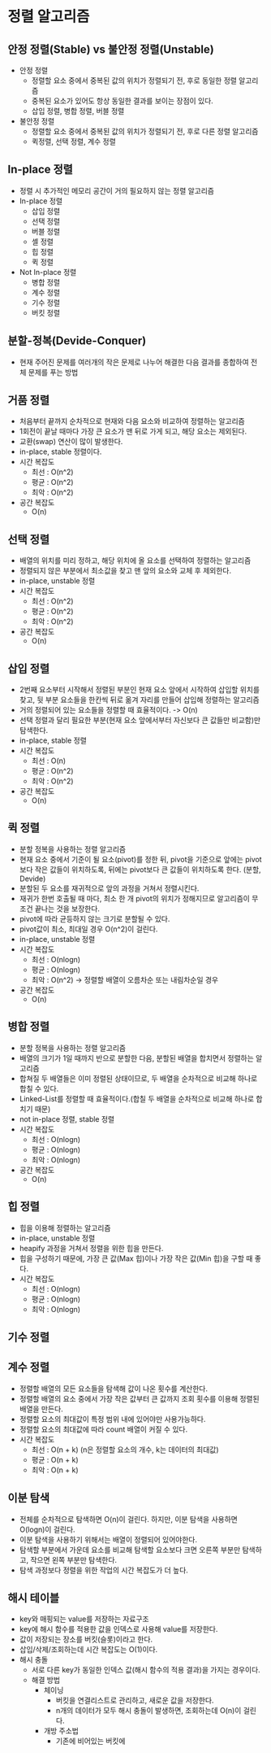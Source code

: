 # 정렬 알고리즘
## 안정 정렬(Stable) vs 불안정 정렬(Unstable)
* 안정 정렬
	* 정렬할 요소 중에서 중복된 값의 위치가 정렬되기 전, 후로 동일한 정렬 알고리즘
	* 중복된 요소가 있어도 항상 동일한 결과를 보이는 장점이 있다.
	* 삽입 정렬, 병합 정렬, 버블 정렬
* 불안정 정렬
	* 정렬할 요소 중에서 중복된 값의 위치가 정렬되기 전, 후로 다른 정렬 알고리즘
	* 퀵정렬, 선택 정렬, 계수 정렬

## In-place 정렬
* 정렬 시 추가적인 메모리 공간이 거의 필요하지 않는 정렬 알고리즘
* In-place 정렬
	* 삽입 정렬
	* 선택 정렬
	* 버블 정렬
	* 셸 정렬
	* 힙 정렬
	* 퀵 정렬
* Not In-place 정렬
	* 병합 정렬
	* 계수 정렬
	* 기수 정렬
	* 버킷 정렬

## 분할-정복(Devide-Conquer)
* 현재 주어진 문제를 여러개의 작은 문제로 나누어 해결한 다음 결과를 종합하여 전체 문제를 푸는 방법

## 거품 정렬
* 처음부터 끝까지 순차적으로 현재와 다음 요소와 비교하여 정렬하는 알고리즘
* 1회전이 끝날 때마다 가장 큰 요소가 맨 뒤로 가게 되고, 해당 요소는 제외된다.
* 교환(swap) 연산이 많이 발생한다.
* in-place, stable 정렬이다.
* 시간 복잡도
	* 최선 : O(n^2)
	* 평균 : O(n^2)
	* 최악 : O(n^2)
* 공간 복잡도
	* O(n)

## 선택 정렬
* 배열의 위치를 미리 정하고, 해당 위치에 올 요소를 선택하여 정렬하는 알고리즘
* 정렬되지 않은 부분에서 최소값을 찾고 맨 앞의 요소와 교체 후 제외한다.
* in-place, unstable 정렬
* 시간 복잡도
	* 최선 : O(n^2)
	* 평균 : O(n^2)
	* 최악 : O(n^2)
* 공간 복잡도
	* O(n)

## 삽입 정렬
* 2번째 요소부터 시작해서 정렬된 부분인 현재 요소 앞에서 시작하여 삽입할 위치를 찾고, 뒷 부분 요소들을 한칸씩 뒤로 옮겨 자리를 만들어 삽입해 정렬하는 알고리즘
* 거의 정렬되어 있는 요소들을 정렬할 때 효율적이다. -> O(n)
* 선택 정렬과 달리 필요한 부분(현재 요소 앞에서부터 자신보다 큰 값들만 비교함)만 탐색한다.
* in-place, stable 정렬
* 시간 복잡도
	* 최선 : O(n)
	* 평균 : O(n^2)
	* 최악 : O(n^2)
* 공간 복잡도
	* O(n)

## 퀵 정렬
* 분할 정복을 사용하는 정렬 알고리즘
* 현재 요소 중에서 기준이 될 요소(pivot)를 정한 뒤, pivot을 기준으로 앞에는 pivot보다 작은 값들이 위치하도록, 뒤에는 pivot보다 큰 값들이 위치하도록 한다. (분할, Devide)
* 분할된 두 요소를 재귀적으로 앞의 과정을 거쳐서 정렬시킨다.
* 재귀가 한번 호출될 때 마다, 최소 한 개 pivot의 위치가 정해지므로 알고리즘이 무조건 끝나는 것을 보장한다.
* pivot에 따라 균등하지 않는 크기로 분할될 수 있다.
* pivot값이 최소, 최대일 경우 O(n^2)이 걸린다.
* in-place, unstable 정렬
* 시간 복잡도
	* 최선 : O(nlogn)
	* 평균 : O(nlogn)
	* 최악 : O(n^2) -> 정렬할 배열이 오름차순 또는 내림차순일 경우
* 공간 복잡도
	* O(n)	

## 병합 정렬
* 분할 정복을 사용하는 정렬 알고리즘
* 배열의 크기가 1일 때까지 반으로 분할한 다음, 분할된 배열을 합치면서 정렬하는 알고리즘
* 합쳐질 두 배열들은 이미 정렬된 상태이므로, 두 배열을 순차적으로 비교해 하나로 합칠 수 있다.
* Linked-List를 정렬할 때 효율적이다.(합칠 두 배열을 순차적으로 비교해 하나로 합치기 때문)
* not in-place 정렬, stable 정렬
* 시간 복잡도
	* 최선 : O(nlogn)
	* 평균 : O(nlogn)
	* 최악 : O(nlogn)
* 공간 복잡도
	* O(n)

## 힙 정렬
* 힙을 이용해 정렬하는 알고리즘
* in-place, unstable 정렬
* heapify 과정을 거쳐서 정렬을 위한 힙을 만든다.
* 힙을 구성하기 때문에, 가장 큰 값(Max 힙)이나 가장 작은 값(Min 힙)을 구할 때 좋다.
* 시간 복잡도
	* 최선 : O(nlogn)
	* 평균 : O(nlogn)
	* 최악 : O(nlogn)

## 기수 정렬

## 계수 정렬
* 정렬할 배열의 모든 요소들을 탐색해 값이 나온 횟수를 계산한다.
* 정렬할 배열의 요소 중에서 가장 작은 값부터 큰 값까지 조회 횟수를 이용해 정렬된 배열을 만든다.
* 정렬할 요소의 최대값이 특정 범위 내에 있어야만 사용가능하다.
* 정렬할 요소의 최대값에 따라 count 배열이 커질 수 있다.
* 시간 복잡도
	* 최선 : O(n + k) (n은 정렬할 요소의 개수, k는 데이터의 최대값)
	* 평균 : O(n + k)
	* 최악 : O(n + k)

## 이분 탐색
* 전체를 순차적으로 탐색하면 O(n)이 걸린다. 하지만, 이분 탐색을 사용하면 O(logn)이 걸린다.
* 이분 탐색을 사용하기 위해서는 배열이 정렬되어 있어야한다.
* 탐색할 부분에서 가운데 요소를 비교해 탐색할 요소보다 크면 오른쪽 부분만 탐색하고, 작으면 왼쪽 부분만 탐색한다.
* 탐색 과정보다 정렬을 위한 작업의 시간 복잡도가 더 높다.

## 해시 테이블
* key와 매핑되는 value를 저장하는 자료구조
* key에 해시 함수를 적용한 값을 인덱스로 사용해 value를 저장한다.
* 값이 저장되는 장소를 버킷(슬롯)이라고 한다.
* 삽입/삭제/조회하는데 시간 복잡도는 O(1)이다.
* 해시 충돌
	* 서로 다른 key가 동일한 인덱스 값(해시 함수의 적용 결과)을 가지는 경우이다.
	* 해결 방법
		* 체이닝
			* 버킷을 연결리스트로 관리하고, 새로운 값을 저장한다.
			* n개의 데이터가 모두 해시 충돌이 발생하면, 조회하는데 O(n)이 걸린다.
		* 개방 주소법
			* 기존에 비어있는 버킷에 



















